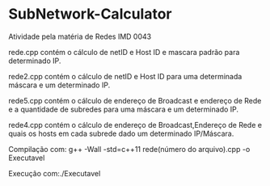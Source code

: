# SubNetwork-Calculator

Atividade pela matéria de Redes IMD 0043

rede.cpp contém o cálculo de netID e Host ID e mascara padrão para determinado IP.



rede2.cpp contém o cálculo de netID e Host ID para uma determinada máscara e um determinado IP.



rede5.cpp contém o cálculo de endereço de Broadcast e endereço de Rede e a quantidade de subredes para uma máscara e um determinado IP.




rede4.cpp contém o cálculo de endereço de Broadcast,Endereço de Rede e quais os hosts em cada subrede dado um determinado IP/Máscara.



Compilação com: g++ -Wall -std=c++11 rede(número do arquivo).cpp -o Executavel




Execução com:./Executavel
